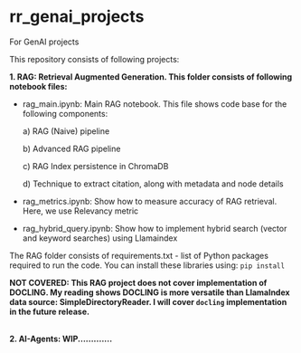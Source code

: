 # rr_genai_projects
For GenAI projects

This repository consists of following projects:

<b>1. RAG: Retrieval Augmented Generation.  This folder consists of following notebook files:</b>

   * rag_main.ipynb: Main RAG notebook.  This file shows code base for the following components:

        a) RAG (Naive) pipeline
     
        b) Advanced RAG pipeline

        c) RAG Index persistence in ChromaDB

        d) Technique to extract citation, along with metadata and node details

   * rag_metrics.ipynb: Show how to measure accuracy of RAG retrieval.  Here, we use Relevancy metric

   * rag_hybrid_query.ipynb: Show how to implement hybrid search (vector and keyword searches) using Llamaindex

The RAG folder consists of requirements.txt - list of Python packages required to run the code.  You can install these libraries using: `pip install`

<b>NOT COVERED:<b> This RAG project does not cover implementation of DOCLING.  My reading shows DOCLING is more versatile than LlamaIndex data source: SimpleDirectoryReader. I will cover `docling` implementation in the future release. 

<br />
<b>2. AI-Agents:</b> WIP.............
